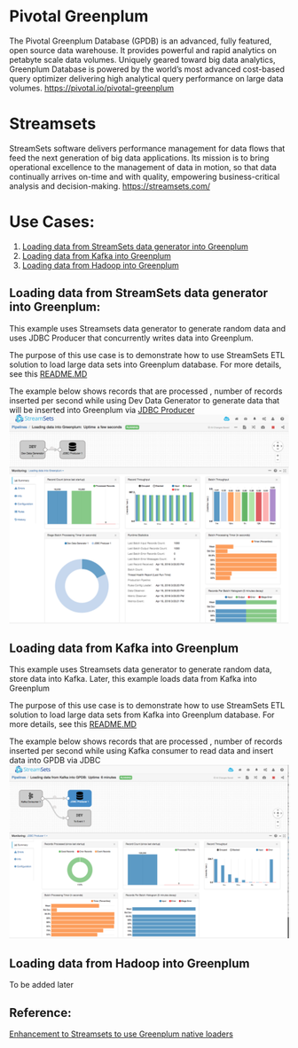 # Pivotal Greenplum
The Pivotal Greenplum Database (GPDB) is an advanced, fully featured, open source data warehouse. It provides powerful and rapid analytics on petabyte scale data volumes. Uniquely geared toward big data analytics, Greenplum Database is powered by the world’s most advanced cost-based query optimizer delivering high analytical query performance on large data volumes.
<https://pivotal.io/pivotal-greenplum>

# Streamsets
StreamSets software delivers performance management for data flows that feed the next generation of big data applications. Its mission is to bring operational excellence to the management of data in motion, so that data continually arrives on-time and with quality, empowering business-critical analysis and decision-making.
<https://streamsets.com/>

# Use Cases:
1. [Loading data from StreamSets data generator into Greenplum](#Loading-data-from-StreamSets-data-generator-into-Greenplum)
2. [Loading data from Kafka into Greenplum](#Loading-data-from-Kafka-into-Greenplum)
3. [Loading data from Hadoop into Greenplum](#Loading-data-from-Hadoop-into-Greenplum)

## Loading data from StreamSets data generator into Greenplum:
This example uses Streamsets data generator to generate random data and uses JDBC Producer that concurrently writes data into Greenplum.

The purpose of this use case is to demonstrate how to use StreamSets ETL solution to load large data sets into Greenplum database. For more details, see this [README.MD](usecase1/README.MD)


The example below shows records that are processed , number of records inserted per second while using Dev Data Generator to generate data that will be inserted into Greenplum via [JDBC Producer](https://streamsets.com/documentation/datacollector/latest/help/#datacollector/UserGuide/Destinations/JDBCProducer.html#concept_kvs_3hh_ht)
![alt text](usecase1/images/image18.png "Running pipeline")
## Loading data from Kafka into Greenplum

This example uses Streamsets data generator to generate random data, store data into Kafka. Later, this example loads data from Kafka into Greenplum

The purpose of this use case is to demonstrate how to use StreamSets ETL solution to load large data sets from Kafka into Greenplum database. For more details, see this [README.MD](usecase2/README.MD)

The example below shows records that are processed , number of records inserted per second while using Kafka consumer to read data and insert data into GPDB via JDBC
![alt text](usecase2/images/image50.png "Running pipeline")

## Loading data from Hadoop into Greenplum
To be added later


## Reference:
[Enhancement to Streamsets to use Greenplum native loaders](https://issues.streamsets.com/browse/SDC-7835)
